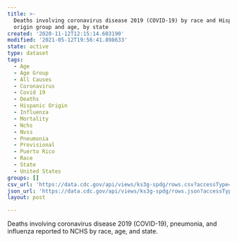 ```yaml
---
title: >-
  Deaths involving coronavirus disease 2019 (COVID-19) by race and Hispanic
  origin group and age, by state
created: '2020-11-12T12:15:14.603190'
modified: '2021-05-12T19:56:41.898633'
state: active
type: dataset
tags:
  - Age
  - Age Group
  - All Causes
  - Coronavirus
  - Covid 19
  - Deaths
  - Hispanic Origin
  - Influenza
  - Mortality
  - Nchs
  - Nvss
  - Pneumonia
  - Provisional
  - Puerto Rico
  - Race
  - State
  - United States
groups: []
csv_url: 'https://data.cdc.gov/api/views/ks3g-spdg/rows.csv?accessType=DOWNLOAD'
json_url: 'https://data.cdc.gov/api/views/ks3g-spdg/rows.json?accessType=DOWNLOAD'
layout: post

---
```

Deaths involving coronavirus disease 2019 (COVID-19), pneumonia, and influenza reported to NCHS by race, age, and state.
